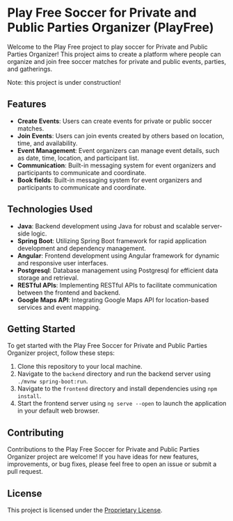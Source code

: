 # Play Free Soccer for Private and Public Parties Organizer (PlayFree)

Welcome to the Play Free project to play soccer for Private and Public Parties Organizer! This project aims to create a platform where people can organize and join free soccer matches for private and public events, parties, and gatherings.

Note: this project is under construction!

## Features

- **Create Events**: Users can create events for private or public soccer matches.
- **Join Events**: Users can join events created by others based on location, time, and availability.
- **Event Management**: Event organizers can manage event details, such as date, time, location, and participant list.
- **Communication**: Built-in messaging system for event organizers and participants to communicate and coordinate.
- **Book fields**: Built-in messaging system for event organizers and participants to communicate and coordinate.

## Technologies Used

- **Java**: Backend development using Java for robust and scalable server-side logic.
- **Spring Boot**: Utilizing Spring Boot framework for rapid application development and dependency management.
- **Angular**: Frontend development using Angular framework for dynamic and responsive user interfaces.
- **Postgresql**: Database management using Postgresql for efficient data storage and retrieval.
- **RESTful APIs**: Implementing RESTful APIs to facilitate communication between the frontend and backend.
- **Google Maps API**: Integrating Google Maps API for location-based services and event mapping.

## Getting Started

To get started with the Play Free Soccer for Private and Public Parties Organizer project, follow these steps:

1. Clone this repository to your local machine.
2. Navigate to the `backend` directory and run the backend server using `./mvnw spring-boot:run`.
3. Navigate to the `frontend` directory and install dependencies using `npm install`.
4. Start the frontend server using `ng serve --open` to launch the application in your default web browser.

## Contributing

Contributions to the Play Free Soccer for Private and Public Parties Organizer project are welcome! If you have ideas for new features, improvements, or bug fixes, please feel free to open an issue or submit a pull request.

## License

This project is licensed under the [Proprietary License](LICENSE).



